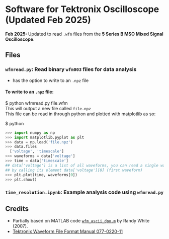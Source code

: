 # Software for Tektronix Oscilloscope (Updated Feb 2025)

**Feb 2025:** Updated to read `.wfm` files from the **5 Series B MSO Mixed Signal Oscilloscope**.

## Files
### `wfmread.py`: Read binary `wfm003` files for data analysis
- has the option to write to an `.npz` file

#### To write to an `.npz` file:

$ python wfmread.py file.wfm  
This will output a new file called `file.npz`  
This file can be read in through python and plotted with matplotlib as so:  

$ python  
```python
>>> import numpy as np
>>> import matplotlib.pyplot as plt
>>> data = np.load('file.npz')
>>> data.files
  ['voltage', 'timescale']
>>> waveforms = data['voltage']
>>> time = data['timescale']
## data['voltage'] is a list of all waveforms, you can read a single waveform
## by calling its element data['voltage'][0] (first waveform)
>>> plt.plot(time, waveforms[0])
>>> plt.show()
```

### `time_resolution.ipynb`: Example analysis code using `wfmread.py`

## Credits
- Partially based on MATLAB code [`wfm_ascii_dpo.m`](https://www.mathworks.com/matlabcentral/fileexchange/14918-tektronix-wfm-file-reader) by Randy White (2007).
- [Tektronix Waveform File Format Manual 077-0220-11](https://download.tek.com/manual/Waveform-File-Format-Manual-077022011.pdf)
